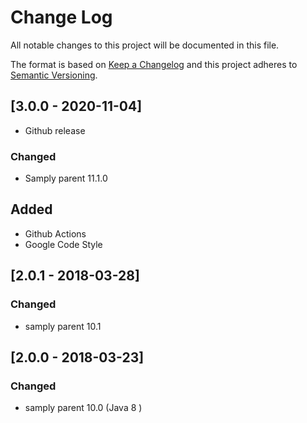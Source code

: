 # Change Log
All notable changes to this project will be documented in this file.

The format is based on [Keep a Changelog](http://keepachangelog.com/)
and this project adheres to [Semantic Versioning](http://semver.org/).

## [3.0.0 - 2020-11-04]
- Github release
### Changed
- Samply parent 11.1.0
## Added
- Github Actions
- Google Code Style

## [2.0.1 - 2018-03-28]
### Changed
- samply parent 10.1

## [2.0.0 - 2018-03-23]
### Changed
- samply parent 10.0 (Java 8 )
